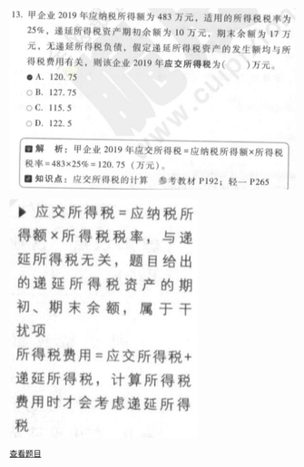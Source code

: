 ![](9e2bea1cd0ab87a8254625293b83f2c6.png)

![](e8362b48a069d7be0c58fd037203cabd.png)

[查看题目](../考前模拟测试题（1）.md#113-单选)

